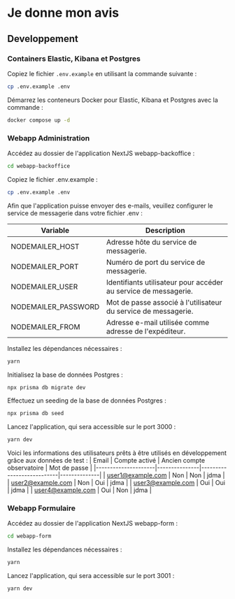 # Je donne mon avis

## Developpement

### Containers Elastic, Kibana et Postgres

Copiez le fichier `.env.example` en utilisant la commande suivante :

```bash
cp .env.example .env
```

Démarrez les conteneurs Docker pour Elastic, Kibana et Postgres avec la commande :

```bash
docker compose up -d
```

### Webapp Administration

Accédez au dossier de l'application NextJS webapp-backoffice :

```bash
cd webapp-backoffice
```

Copiez le fichier .env.example :

```bash
cp .env.example .env
```

Afin que l'application puisse envoyer des e-mails, veuillez configurer le service de messagerie dans votre fichier .env :

| Variable            | Description                                                     |
| ------------------- | --------------------------------------------------------------- |
| NODEMAILER_HOST     | Adresse hôte du service de messagerie.                          |
| NODEMAILER_PORT     | Numéro de port du service de messagerie.                        |
| NODEMAILER_USER     | Identifiants utilisateur pour accéder au service de messagerie. |
| NODEMAILER_PASSWORD | Mot de passe associé à l'utilisateur du service de messagerie.  |
| NODEMAILER_FROM     | Adresse e-mail utilisée comme adresse de l'expéditeur.          |

Installez les dépendances nécessaires :

```bash
yarn
```

Initialisez la base de données Postgres :

```bash
npx prisma db migrate dev
```

Effectuez un seeding de la base de données Postgres :

```bash
npx prisma db seed
```

Lancez l'application, qui sera accessible sur le port 3000 :

```bash
yarn dev
```

Voici les informations des utilisateurs prêts à être utilisés en développement grâce aux données de test :
| Email | Compte activé | Ancien compte observatoire | Mot de passe |
|---------------------|---------------|---------------------------|--------------|
| user1@example.com | Non | Non | jdma |
| user2@example.com | Non | Oui | jdma |
| user3@example.com | Oui | Oui | jdma |
| user4@example.com | Oui | Non | jdma |

### Webapp Formulaire

Accédez au dossier de l'application NextJS webapp-form :

```bash
cd webapp-form
```

Installez les dépendances nécessaires :

```bash
yarn
```

Lancez l'application, qui sera accessible sur le port 3001 :

```bash
yarn dev
```
